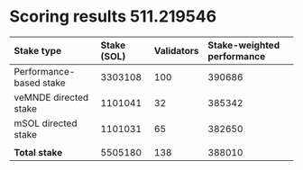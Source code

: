 # Scoring results 511.219546

| Stake type              | Stake (SOL) | Validators | Stake-weighted performance |
|:------------------------|:------------|:-----------|:---------------------------|
| Performance-based stake | 3303108     | 100        | 390686                     |
| veMNDE directed stake   | 1101041     | 32         | 385342                     |
| mSOL directed stake     | 1101031     | 65         | 382650                     |
|                         |             |            |                            |
| **Total stake**         | 5505180     | 138        | 388010                     |
